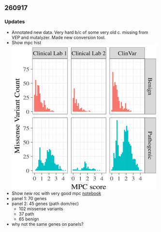 ## 260917

### Updates
* Annotated new data. Very hard b/c of some very old c. missing from VEP and mutalyzer. Made new conversion tool.
* Show mpc hist
![mpc hist](plots/mpc_hist_paper.png)
* Show new roc with very good mpc [notebook](http://franklin.research.chop.edu:8102/notebooks/epi_linked/notebooks/predict-for-missense-lab2-union_features.ipynb)
* panel 1: 70 genes
* panel 2: 45 genes (path dom/rec)
    * 102 missense variants
    * 37 path
    * 65 benign
* why not the same genes on panels?
